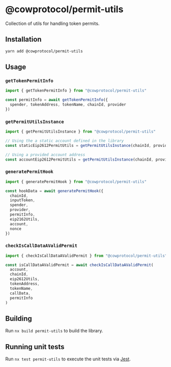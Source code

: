 # @cowprotocol/permit-utils

Collection of utils for handling token permits.

## Installation

```bash
yarn add @cowprotocol/permit-utils
```

## Usage

### `getTokenPermitInfo`

```typescript
import { getTokenPermitInfo } from "@cowprotocol/permit-utils"

const permitInfo = await getTokenPermitInfo({
  spender, tokenAddress, tokenName, chainId, provider
})
```

### `getPermitUtilsInstance`

```typescript
import { getPermitUtilsInstance } from "@cowprotocol/permit-utils"

// Using the a static account defined in the library
const staticEip2612PermitUtils = getPermitUtilsInstance(chainId, provider)

// Using a provided account address
const accountEip2612PermitUtils = getPermitUtilsInstance(chainId, provider, account)
```

### `generatePermitHook`

```typescript
import { generatePermitHook } from "@cowprotocol/permit-utils"

const hookData = await generatePermitHook({
  chainId,
  inputToken,
  spender,
  provider,
  permitInfo,
  eip2162Utils,
  account,
  nonce
})
```

### `checkIsCallDataAValidPermit`

```typescript
import { checkIsCallDataAValidPermit } from "@cowprotocol/permit-utils"

const isCallDataAValidPermit = await checkIsCallDataAValidPermit(
  account,
  chainId,
  eip2612Utils, 
  tokenAddress,
  tokenName,
  callData,
  permitInfo
)
```

## Building

Run `nx build permit-utils` to build the library.

## Running unit tests

Run `nx test permit-utils` to execute the unit tests via [Jest](https://jestjs.io).
